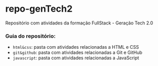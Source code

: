 # repo-genTech2
Repositório com atividades da formação FullStack - Geração Tech 2.0

### Guia do repositório:
- `html&css`: pasta com atividades relacionadas a HTML e CSS
- `git&github`: pasta com atividades relacionadas a Git e GitHub
- `javascript`: pasta com atividades relacionadas a JavaScript